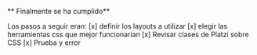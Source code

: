 ** Finalmente se ha cumplido**

Los pasos a seguir eran:
[x] definir los layouts a utilizar
[x] elegir las herramientas css que mejor funcionarían
[x] Revisar clases de Platzi sobre CSS 
[x] Prueba y error
